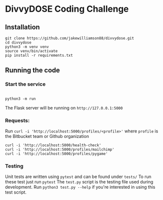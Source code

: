 # DivvyDOSE Coding Challenge

## Installation

```
git clone https://github.com/jakewilliamson88/divvydose.git
cd divvydose
python3 -m venv venv
source venv/bin/activate
pip install -r requirements.txt
```

## Running the code

### Start the service
```

python3 -m run
```

The Flask server will be running on `http://127.0.0.1:5000`

### Requests:

Run `curl -i 'http://localhost:5000/profiles/<profile>'` where `profile` is the Bitbucket team or Github organization
```
curl -i 'http://localhost:5000/health-check'
curl -i 'http://localhost:5000/profiles/mailchimp'
curl -i 'http://localhost:5000/profiles/pygame'
```

### Testing
Unit tests are written using `pytest` and can be found under `tests/`
To run these test just run `pytest`
The `test.py` script is the testing file used during development.
Run `python3 test.py --help` if you're interested in using this test script.
